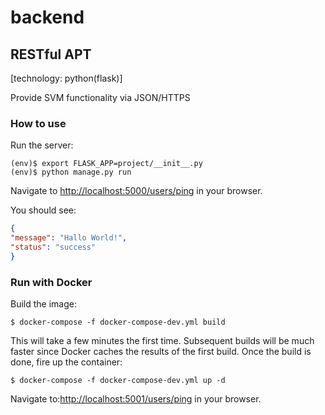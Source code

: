 # backend

## RESTful APT
[technology: python(flask)]

Provide SVM functionality via JSON/HTTPS

### How to use 

Run the server:
```
(env)$ export FLASK_APP=project/__init__.py
(env)$ python manage.py run
```
Navigate to [http://localhost:5000/users/ping](http://localhost:5000/users/ping]) in your browser. 

You should see:
```json
{
"message": "Hallo World!",
"status": "success"
}

```
### Run with Docker

Build the image:

```
$ docker-compose -f docker-compose-dev.yml build
```

This will take a few minutes the first time. Subsequent builds will be much faster since Docker caches
the results of the first build. Once the build is done, fire up the container:

```
$ docker-compose -f docker-compose-dev.yml up -d
```
Navigate to:[http://localhost:5001/users/ping](http://localhost:5001/users/ping]) in your browser.
